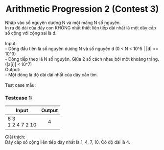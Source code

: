 <div align="center">

# Arithmetic Progression 2 (Contest 3)

</div>

Nhập vào số nguyên dương N và một mảng N số nguyên. <br>
In ra độ dài của dãy con KHÔNG nhất thiết liên tiếp dài nhất là một dãy cấp số cộng với cộng sai là d.<br>
<br>
Input:<br>
    - Dòng đầu tiên là số nguyên dương N và số nguyên d (0 < N < 10^5 | |d| <= 10^9)<br>
    - Dòng tiếp theo là N số nguyên. Giữa 2 số cách nhau bởi một khoảng trắng. (|a[i]| < 10^7)<br>
Output:<br>
    - Một dòng là độ dài dài nhất của dãy cần tìm.<br>
<br>
Test case mẫu:<br>

### Testcase 1:
|Input| Output|
|-----|:-----:|
|6 3<br>1 2 4 7 2 10| 4|

Giải thích:<br>
Dãy cấp số cộng liên tiếp dày nhất là 1, 4, 7, 10. Có độ dài là 4.